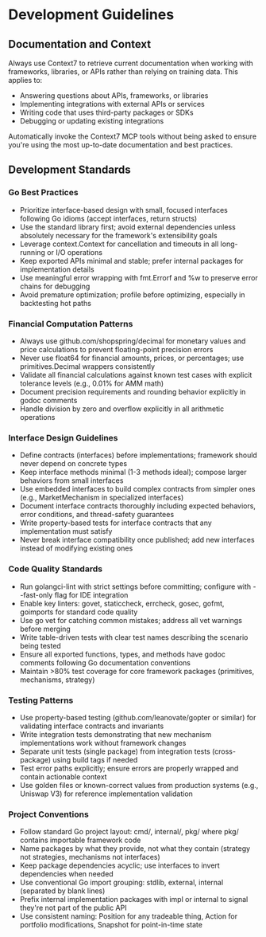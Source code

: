 # Development Guidelines

## Documentation and Context

Always use Context7 to retrieve current documentation when working with frameworks, libraries, or APIs rather than relying on training data. This applies to:
- Answering questions about APIs, frameworks, or libraries
- Implementing integrations with external APIs or services
- Writing code that uses third-party packages or SDKs
- Debugging or updating existing integrations

Automatically invoke the Context7 MCP tools without being asked to ensure you're using the most up-to-date documentation and best practices.

## Development Standards

### Go Best Practices
- Prioritize interface-based design with small, focused interfaces following Go idioms (accept interfaces, return structs)
- Use the standard library first; avoid external dependencies unless absolutely necessary for the framework's extensibility goals
- Leverage context.Context for cancellation and timeouts in all long-running or I/O operations
- Keep exported APIs minimal and stable; prefer internal packages for implementation details
- Use meaningful error wrapping with fmt.Errorf and %w to preserve error chains for debugging
- Avoid premature optimization; profile before optimizing, especially in backtesting hot paths

### Financial Computation Patterns
- Always use github.com/shopspring/decimal for monetary values and price calculations to prevent floating-point precision errors
- Never use float64 for financial amounts, prices, or percentages; use primitives.Decimal wrappers consistently
- Validate all financial calculations against known test cases with explicit tolerance levels (e.g., 0.01% for AMM math)
- Document precision requirements and rounding behavior explicitly in godoc comments
- Handle division by zero and overflow explicitly in all arithmetic operations

### Interface Design Guidelines
- Define contracts (interfaces) before implementations; framework should never depend on concrete types
- Keep interface methods minimal (1-3 methods ideal); compose larger behaviors from small interfaces
- Use embedded interfaces to build complex contracts from simpler ones (e.g., MarketMechanism in specialized interfaces)
- Document interface contracts thoroughly including expected behaviors, error conditions, and thread-safety guarantees
- Write property-based tests for interface contracts that any implementation must satisfy
- Never break interface compatibility once published; add new interfaces instead of modifying existing ones

### Code Quality Standards
- Run golangci-lint with strict settings before committing; configure with --fast-only flag for IDE integration
- Enable key linters: govet, staticcheck, errcheck, gosec, gofmt, goimports for standard code quality
- Use go vet for catching common mistakes; address all vet warnings before merging
- Write table-driven tests with clear test names describing the scenario being tested
- Ensure all exported functions, types, and methods have godoc comments following Go documentation conventions
- Maintain >80% test coverage for core framework packages (primitives, mechanisms, strategy)

### Testing Patterns
- Use property-based testing (github.com/leanovate/gopter or similar) for validating interface contracts and invariants
- Write integration tests demonstrating that new mechanism implementations work without framework changes
- Separate unit tests (single package) from integration tests (cross-package) using build tags if needed
- Test error paths explicitly; ensure errors are properly wrapped and contain actionable context
- Use golden files or known-correct values from production systems (e.g., Uniswap V3) for reference implementation validation

### Project Conventions
- Follow standard Go project layout: cmd/, internal/, pkg/ where pkg/ contains importable framework code
- Name packages by what they provide, not what they contain (strategy not strategies, mechanisms not interfaces)
- Keep package dependencies acyclic; use interfaces to invert dependencies when needed
- Use conventional Go import grouping: stdlib, external, internal (separated by blank lines)
- Prefix internal implementation packages with impl or internal to signal they're not part of the public API
- Use consistent naming: Position for any tradeable thing, Action for portfolio modifications, Snapshot for point-in-time state
